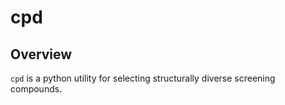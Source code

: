 # cpd

## Overview
`cpd` is a python utility for selecting structurally diverse screening compounds.
